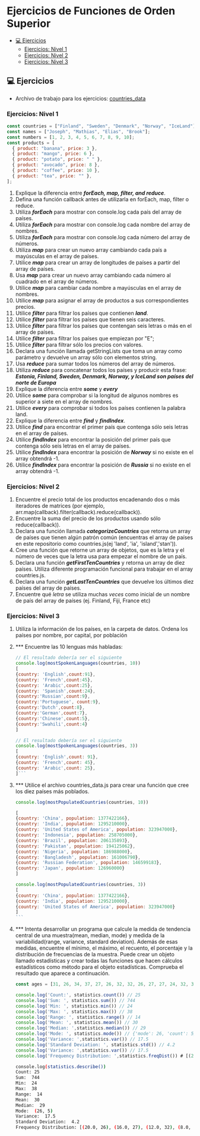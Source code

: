   # Ejercicios de Funciones de Orden Superior  
  
  - [💻 Ejercicios](#💻-ejercicios)
    - [Ejercicios: Nivel 1](#ejercicios-nivel-1)
    - [Ejercicios: Nivel 2](#ejercicios-nivel-2)
    - [Ejercicios: Nivel 3](#ejercicios-nivel-3)

## 💻 Ejercicios
+ Archivo de trabajo para los ejercicios: [countries_data](./countries_data.js)
### Ejercicios: Nivel 1

```js
const countries = ["Finland", "Sweden", "Denmark", "Norway", "IceLand"];
const names = ["Joseph", "Mathias", "Elias", "Brook"];
const numbers = [1, 2, 3, 4, 5, 6, 7, 8, 9, 10];
const products = [
  { product: "banana", price: 3 },
  { product: "mango", price: 6 },
  { product: "potato", price: " " },
  { product: "avocado", price: 8 },
  { product: "coffee", price: 10 },
  { product: "tea", price: "" },
];
```

1. Explique la diferencia entre **_forEach, map, filter, and reduce_**.
2. Defina una función callback antes de utilizarla en forEach, map, filter o reduce.
3. Utiliza **_forEach_** para mostrar con console.log cada país del array de países.
4. Utiliza **_forEach_** para mostrar con console.log cada nombre del array de nombres.
5. Utiliza **_forEach_** para mostrar con console.log cada número del array de números.
6. Utiliza **_map_** para crear un nuevo array cambiando cada país a mayúsculas en el array de países.
7. Utilice **_map_** para crear un array de longitudes de países a partir del array de países.
8. Usa **_map_** para crear un nuevo array cambiando cada número al cuadrado en el array de números.
9. Utilice **_map_** para cambiar cada nombre a mayúsculas en el array de nombres.
10. Utilice **_map_** para asignar el array de productos a sus correspondientes precios.
11. Utilice **_filter_** para filtrar los países que contienen **_land_**.
12. Utilice **_filter_** para filtrar los países que tienen seis caracteres.
13. Utilice **_filter_** para filtrar los países que contengan seis letras o más en el array de países.
14. Utilice **_filter_** para filtrar los países que empiezan por "E";
15. Utilice **_filter_** para filtrar sólo los precios con valores.
16. Declara una función llamada getStringLists que toma un array como parámetro y devuelve un array sólo con elementos string.
17. Usa **_reduce_** para sumar todos los números del array de números.
18. Utiliza **_reduce_** para concatenar todos los países y producir esta frase: **_Estonia, Finland, Sweden, Denmark, Norway, y IceLand son países del norte de Europa_**
19. Explique la diferencia entre **_some_** y **_every_**
20. Utilice **_some_** para comprobar si la longitud de algunos nombres es superior a siete en el array de nombres.
21. Utilice **_every_** para comprobar si todos los países contienen la palabra land.
22. Explique la diferencia entre **_find_** y **_findIndex_**.
23. Utilice **_find_** para encontrar el primer país que contenga sólo seis letras en el array de países.
24. Utilice **_findIndex_** para encontrar la posición del primer país que contenga sólo seis letras en el array de países.
25. Utilice **_findIndex_** para encontrar la posición de **_Norway_** si no existe en el array obtendrá -1.
26. Utilice **_findIndex_** para encontrar la posición de **_Russia_** si no existe en el array obtendrá -1.

### Ejercicios: Nivel 2

1. Encuentre el precio total de los productos encadenando dos o más iteradores de matrices (por ejemplo, arr.map(callback).filter(callback).reduce(callback)).
1. Encuentre la suma del precio de los productos usando sólo reduce(callback)).
1. Declara una función llamada **_categorizeCountries_** que retorna un array de países que tienen algún patrón común (encuentras el array de países en este repositorio como countries.js(ej 'land', 'ia', 'island','stan')).
1. Cree una función que retorne un array de objetos, que es la letra y el número de veces que la letra usa para empezar el nombre de un país.
1. Declara una función **_getFirstTenCountries_** y retorna un array de diez países. Utiliza diferente programación funcional para trabajar en el array countries.js.
1. Declara una función **_getLastTenCountries_** que devuelve los últimos diez países del array de países.
1. Encuentre qué _letra_ se utiliza muchas _veces_ como inicial de un nombre de país del array de países (ej. Finland, Fiji, France etc)

### Ejercicios: Nivel 3

1. Utiliza la información de los países, en la carpeta de datos. Ordena los países por nombre, por capital, por población
1. \*\*\* Encuentre las 10 lenguas más habladas:

   ````js
   // El resultado debería ser el siguiente
   console.log(mostSpokenLanguages(countries, 10))
   [
   {country: 'English',count:91},
   {country: 'French',count:45},
   {country: 'Arabic',count:25},
   {country: 'Spanish',count:24},
   {country:'Russian',count:9},
   {country:'Portuguese', count:9},
   {country:'Dutch',count:8},
   {country:'German',count:7},
   {country:'Chinese',count:5},
   {country:'Swahili',count:4}
   ]

   // El resultado debería ser el siguiente
   console.log(mostSpokenLanguages(countries, 3))
   [
   {country: 'English',count: 91},
   {country: 'French',count: 45},
   {country: 'Arabic',count: 25},
   ]```

   ````

1. \*\*\* Utilice el archivo countries_data.js para crear una función que cree los diez países más poblados.

   ````js
   console.log(mostPopulatedCountries(countries, 10))

   [
   {country: 'China', population: 1377422166},
   {country: 'India', population: 1295210000},
   {country: 'United States of America', population: 323947000},
   {country: 'Indonesia', population: 258705000},
   {country: 'Brazil', population: 206135893},
   {country: 'Pakistan', population: 194125062},
   {country: 'Nigeria', population: 186988000},
   {country: 'Bangladesh', population: 161006790},
   {country: 'Russian Federation', population: 146599183},
   {country: 'Japan', population: 126960000}
   ]

   console.log(mostPopulatedCountries(countries, 3))
   [
   {country: 'China', population: 1377422166},
   {country: 'India', population: 1295210000},
   {country: 'United States of America', population: 323947000}
   ]
   ```

   ````

1. \*\*\* Intenta desarrollar un programa que calcule la medida de tendencia central de una muestra(mean, median, mode) y medida de la variabilidad(range, variance, standard deviation). Además de esas medidas, encuentre el mínimo, el máximo, el recuento, el porcentaje y la distribución de frecuencias de la muestra. Puede crear un objeto llamado estadísticas y crear todas las funciones que hacen cálculos estadísticos como método para el objeto estadísticas. Comprueba el resultado que aparece a continuación.

   ```js
   const ages = [31, 26, 34, 37, 27, 26, 32, 32, 26, 27, 27, 24, 32, 33, 27, 25, 26, 38, 37, 31, 34, 24, 33, 29, 26]

   console.log('Count:', statistics.count()) // 25
   console.log('Sum: ', statistics.sum()) // 744
   console.log('Min: ', statistics.min()) // 24
   console.log('Max: ', statistics.max()) // 38
   console.log('Range: ', statistics.range() // 14
   console.log('Mean: ', statistics.mean()) // 30
   console.log('Median: ',statistics.median()) // 29
   console.log('Mode: ', statistics.mode()) // {'mode': 26, 'count': 5}
   console.log('Variance: ',statistics.var()) // 17.5
   console.log('Standard Deviation: ', statistics.std()) // 4.2
   console.log('Variance: ',statistics.var()) // 17.5
   console.log('Frequency Distribution: ',statistics.freqDist()) # [(20.0, 26), (16.0, 27), (12.0, 32), (8.0, 37), (8.0, 34), (8.0, 33), (8.0, 31), (8.0, 24), (4.0, 38), (4.0, 29), (4.0, 25)]
   ```

   ```sh
   console.log(statistics.describe())
   Count: 25
   Sum:  744
   Min:  24
   Max:  38
   Range:  14
   Mean:  30
   Median:  29
   Mode:  (26, 5)
   Variance:  17.5
   Standard Deviation:  4.2
   Frequency Distribution: [(20.0, 26), (16.0, 27), (12.0, 32), (8.0, 37), (8.0, 34), (8.0, 33), (8.0, 31), (8.0, 24), (4.0, 38), (4.0, 29), (4.0, 25)]
   ```